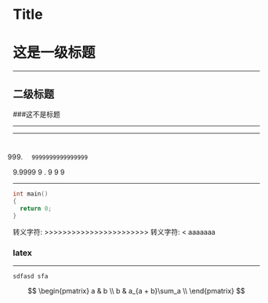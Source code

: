 # Title

# 这是一级标题

 ---

## 二级标题

###这不是标题

-------------------------

 ---------------------------------

#

## #
   999.       9999999999999999
   9.9999
   9   . 9
   9    9

---

``` cpp
int main()
{
  return 0;
}
```

转义字符: >>>>>>>>>>>>>>>>>>>>>>>
转义字符: < aaaaaaa

###                   latex

---

`sdfasd
sfa`

$$
\begin{pmatrix}
a & b \\
b & a_{a + b}\sum_a \\
\end{pmatrix}
$$
